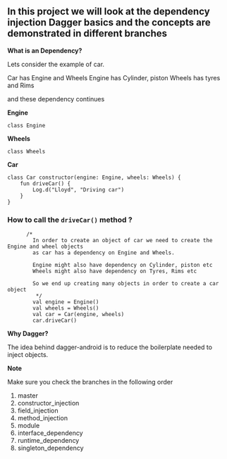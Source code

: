 ## In this project we will look at the dependency injection Dagger basics and the concepts are demonstrated in different branches

**What is an Dependency?**

Lets consider the example of car.

Car has Engine and Wheels
Engine has Cylinder, piston 
Wheels has tyres and Rims

and these dependency continues

**Engine**

```
class Engine
```

**Wheels**

```
class Wheels
```

**Car**

```
class Car constructor(engine: Engine, wheels: Wheels) {
    fun driveCar() {
        Log.d("Lloyd", "Driving car")
    }
}
```

### How to call the `driveCar()` method ?

```
      /*
        In order to create an object of car we need to create the Engine and wheel objects
        as car has a dependency on Engine and Wheels.

        Engine might also have dependency on Cylinder, piston etc
        Wheels might also have dependency on Tyres, Rims etc

        So we end up creating many objects in order to create a car object
         */
        val engine = Engine()
        val wheels = Wheels()
        val car = Car(engine, wheels)
        car.driveCar()
```

**Why Dagger?**

The idea behind dagger-android is to reduce the boilerplate needed to inject objects.

**Note**

Make sure you check the branches in the following order

1. master
2. constructor_injection
3. field_injection
4. method_injection
5. module
6. interface_dependency
7. runtime_dependency
8. singleton_dependency
